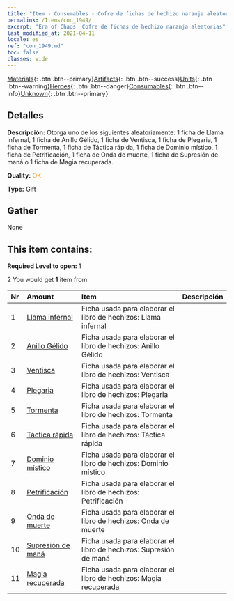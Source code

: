 ```yaml
---
title: "Item - Consumables - Cofre de fichas de hechizo naranja aleatorias"
permalink: /Items/con_1949/
excerpt: "Era of Chaos  Cofre de fichas de hechizo naranja aleatorias"
last_modified_at: 2021-04-11
locale: es
ref: "con_1949.md"
toc: false
classes: wide
---
```

 [Materials](/es/Items/){: .btn .btn--primary}[Artifacts](/es/Items/Artifacts/){: .btn .btn--success}[Units](/es/Items/Units/){: .btn .btn--warning}[Heroes](/es/Items/Heroes/){: .btn .btn--danger}[Consumables](/es/Items/Consumables/){: .btn .btn--info}[Unknown](/es/Items/Unknown/){: .btn .btn--primary}

## Detalles
 **Descripción:** Otorga uno de los siguientes aleatoriamente: 1 ficha de Llama infernal, 1 ficha de Anillo Gélido, 1 ficha de Ventisca, 1 ficha de Plegaria, 1 ficha de Tormenta, 1 ficha de Táctica rápida, 1 ficha de Dominio místico, 1 ficha de Petrificación, 1 ficha de Onda de muerte, 1 ficha de Supresión de maná o 1 ficha de Magia recuperada.

 **Quality:** <span style="color: #FF8C00">OK</span>

 **Type:** Gift

## Gather

  None

## This item contains:

 **Required Level to open:** 1

 2 You would get **1** item  from:

  | Nr | Amount |     Item    | Descripción |
  |:---|:-------|:------------|:-----------:|
  | 1 | [Llama infernal](/es/Items/her_406/) | Ficha usada para elaborar el libro de hechizos: Llama infernal | 
  | 2 | [Anillo Gélido](/es/Items/her_421/) | Ficha usada para elaborar el libro de hechizos: Anillo Gélido | 
  | 3 | [Ventisca](/es/Items/her_423/) | Ficha usada para elaborar el libro de hechizos: Ventisca | 
  | 4 | [Plegaria](/es/Items/her_432/) | Ficha usada para elaborar el libro de hechizos: Plegaria | 
  | 5 | [Tormenta](/es/Items/her_445/) | Ficha usada para elaborar el libro de hechizos: Tormenta | 
  | 6 | [Táctica rápida](/es/Items/her_450/) | Ficha usada para elaborar el libro de hechizos: Táctica rápida | 
  | 7 | [Dominio místico](/es/Items/her_470/) | Ficha usada para elaborar el libro de hechizos: Dominio místico | 
  | 8 | [Petrificación](/es/Items/her_471/) | Ficha usada para elaborar el libro de hechizos: Petrificación | 
  | 9 | [Onda de muerte](/es/Items/her_456/) | Ficha usada para elaborar el libro de hechizos: Onda de muerte | 
  | 10 | [Supresión de maná](/es/Items/her_480/) | Ficha usada para elaborar el libro de hechizos: Supresión de maná | 
  | 11 | [Magia recuperada](/es/Items/her_482/) | Ficha usada para elaborar el libro de hechizos: Magia recuperada | 
